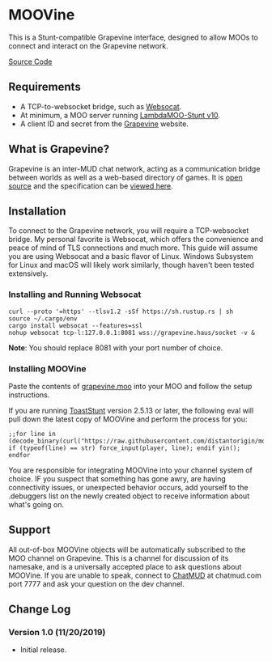 # MOOVine

This is a Stunt-compatible Grapevine interface, designed to allow MOOs to connect and interact on the Grapevine network.

[Source Code](https://raw.githubusercontent.com/distantorigin/moovine/master/grapevine.moo)

## Requirements

- A TCP-to-websocket bridge, such as [Websocat](https://www.github.com/vi/websocat).
- At minimum, a MOO server running [LambdaMOO-Stunt v10](https://github.com/toddsundsted/stunt).
- A client ID and secret from the [Grapevine](https://www.grapevine.haus/) website.

## What is Grapevine?

Grapevine is an inter-MUD chat network, acting as a communication bridge between worlds as well as a web-based directory of games. It is [open source](https://github.com/oestrich/grapevine) and the specification can be [viewed here](https://grapevine.haus/docs).

## Installation

To connect to the Grapevine network, you will require a TCP-websocket bridge. My personal favorite is Websocat, which offers the convenience and peace of mind of TLS connections and much more. This guide will assume you are using Websocat and a basic flavor of Linux. Windows Subsystem for Linux and macOS will likely work similarly, though haven't been tested extensively.

### Installing and Running Websocat

```
curl --proto '=https' --tlsv1.2 -sSf https://sh.rustup.rs | sh
source ~/.cargo/env
cargo install websocat --features=ssl
nohup websocat tcp-l:127.0.0.1:8081 wss://grapevine.haus/socket -v &
```

**Note**: You should replace 8081 with your port number of choice.

### Installing MOOVine

Paste the contents of [grapevine.moo](https://raw.githubusercontent.com/distantorigin/moovine/master/grapevine.moo) into your MOO and follow the setup instructions.

If you are running [ToastStunt](https:/www.github.com/lisdude/toaststunt) version 2.5.13 or later, the following eval will pull down the latest copy of MOOVine and perform the process for you:

```
;;for line in (decode_binary(curl("https://raw.githubusercontent.com/distantorigin/moovine/master/grapevine.moo"))) if (typeof(line) == str) force_input(player, line); endif yin(); endfor
```

You are responsible for integrating MOOVine into your channel system of choice. IF you suspect that something has gone awry, are having connectivity issues, or unexpected behavior occurs, add yourself to the .debuggers list on the newly created object to receive information about what's going on.

## Support

All out-of-box MOOVine objects will be automatically subscribed to the MOO channel on Grapevine. This is a channel for discussion of its namesake, and is a universally accepted place to ask questions about MOOVine. If you are unable to speak, connect to [ChatMUD](https://grapevine.haus/games/ChatMUD/play) at chatmud.com port 7777 and ask your question on the dev channel.

## Change Log 

### Version 1.0 (11/20/2019) 

- Initial release.